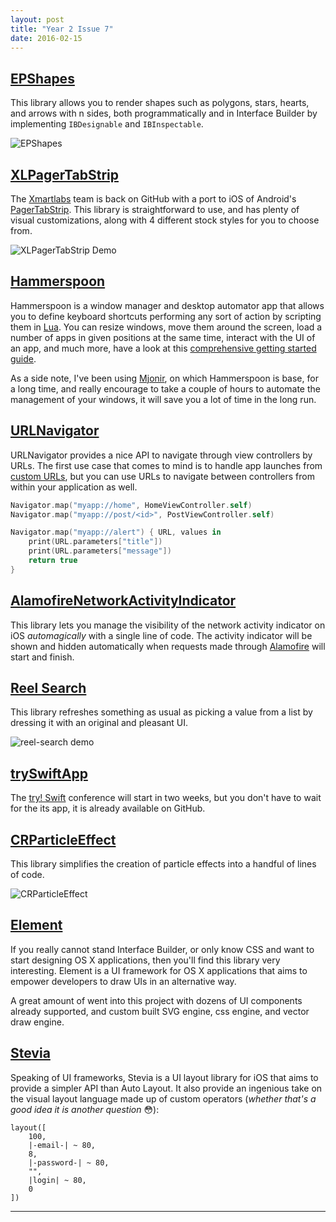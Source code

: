 ```yaml
---
layout: post
title: "Year 2 Issue 7"
date: 2016-02-15
---
```


## [EPShapes](https://github.com/ipraba/EPShapes)

This library allows you to render shapes such as polygons, stars, hearts, and arrows with n sides, both programmatically and in Interface Builder by implementing `IBDesignable` and `IBInspectable`.

![EPShapes](https://raw.githubusercontent.com/ipraba/EPShapes/master/Screenshots/Polygon.gif)

## [XLPagerTabStrip](https://github.com/xmartlabs/XLPagerTabStrip)

The [Xmartlabs](http://xmartlabs.com/) team is back on GitHub with a port to iOS of Android's [PagerTabStrip](http://developer.android.com/reference/android/support/v4/view/PagerTabStrip.html). This library is straightforward to use, and has plenty of visual customizations, along with 4 different stock styles for you to choose from.

![XLPagerTabStrip Demo](https://raw.githubusercontent.com/xmartlabs/XLPagerTabStrip/master/Example/barButton.gif)

## [Hammerspoon](https://github.com/Hammerspoon/hammerspoon)

Hammerspoon is a window manager and desktop automator app that allows you to define keyboard shortcuts performing any sort of action by scripting them in [Lua](http://www.lua.org/). You can resize windows, move them around the screen, load a number of apps in given positions at the same time, interact with the UI of an app, and much more, have a look at this [comprehensive getting started guide](http://www.hammerspoon.org/go/).

As a side note, I've been using [Mjonir](https://github.com/sdegutis/mjolnir), on which Hammerspoon is base, for a long time, and really encourage to take a couple of hours to automate the management of your windows, it will save you a lot of time in the long run.

## [URLNavigator](https://github.com/devxoul/URLNavigator)

 URLNavigator provides a nice API to navigate through view controllers by URLs. The first use case that comes to mind is to handle app launches from [custom URLs](https://developer.apple.com/library/ios/documentation/iPhone/Conceptual/iPhoneOSProgrammingGuide/Inter-AppCommunication/Inter-AppCommunication.html), but you can use URLs to navigate between controllers from within your application as well.

```swift
Navigator.map("myapp://home", HomeViewController.self)
Navigator.map("myapp://post/<id>", PostViewController.self)

Navigator.map("myapp://alert") { URL, values in
    print(URL.parameters["title"])
    print(URL.parameters["message"])
    return true
}
```

## [AlamofireNetworkActivityIndicator](https://github.com/Alamofire/AlamofireNetworkActivityIndicator)

This library lets you manage the visibility of the network activity indicator on iOS _automagically_ with a single line of code. The activity indicator will be shown and hidden automatically when requests made through [Alamofire](https://github.com/Alamofire/Alamofire) will start and finish.

## [Reel Search](https://github.com/Ramotion/reel-search)

This library refreshes something as usual as picking a value from a list by dressing it with an original and pleasant UI.

![reel-search demo](https://raw.githubusercontent.com/Ramotion/reel-search/master/reel-search.gif)

## [trySwiftApp](https://github.com/NatashaTheRobot/trySwiftApp)

The [try! Swift](http://www.tryswiftconf.com/en) conference will start in two weeks, but you don't have to wait for the its app, it is already available on GitHub.

## [CRParticleEffect](https://github.com/Cleveroad/CRParticleEffect)

This library simplifies the creation of particle effects into a handful of lines of code.

![CRParticleEffect](https://camo.githubusercontent.com/59acae3d0f30022c5942f9f83d2055bdfb08bb0f/68747470733a2f2f7777772e636c657665726f61642e636f6d2f7075626c69632f636f6d65726369616c2f43525061727469636c654566666563742e676966)

## [Element](https://github.com/eonist/Element)

If you really cannot stand Interface Builder, or only know CSS and want to start designing OS X applications, then you'll find this library very interesting. Element is a UI framework for OS X applications that aims to empower developers to draw UIs in an alternative way.

A great amount of went into this project with dozens of UI components already supported, and custom built SVG engine, css engine, and vector draw engine.

## [Stevia](https://github.com/s4cha/Stevia)

Speaking of UI frameworks, Stevia is a UI layout library for iOS that aims to provide a simpler API than Auto Layout. It also provide an ingenious take on the visual layout language made up of custom operators (_whether that's a good idea it is another question_ 😳):

```
layout([
	100,
	|-email-| ~ 80,
	8,
	|-password-| ~ 80,
	"",
	|login| ~ 80,
	0
])
```


---


